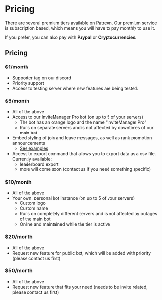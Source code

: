 # Pricing

There are several premium tiers available on [Patreon](https://www.patreon.com/invitemanager). Our premium service is subscription based, which means you will have to pay monthly to use it.

If you prefer, you can also pay with **Paypal** or **Cryptocurrencies**.

## Pricing

### \$1/month

- Supporter tag on our discord
- Priority support
- Access to testing server where new features are being tested.

### \$5/month

- All of the above
- Access to our InviteManager Pro bot \(on up to 5 of your servers\)
  - The bot has an orange logo and the name "InviteManager Pro"
  - Runs on separate servers and is not affected by downtimes of our main bot
- Embed styling of join and leave messages, as well as rank promotion announcements
  - [See examples](https://docs.invitemanager.co/bot/custom-messages/join-message-examples)
- Access to export command that allows you to export data as a csv file. Currently available:
  - leaderboard export
  - more will come soon \(contact us if you need something specific\)

### \$10/month

- All of the above
- Your own, personal bot instance \(on up to 5 of your servers\)
  - Custom logo
  - Custom name
  - Runs on completely different servers and is not affected by outages of the main bot
  - Online and maintained while the tier is active

### \$20/month

- All of the above
- Request new feature for public bot, which will be added with priority \(please contact us first\)

### \$50/month

- All of the above
- Request new feature that fits your need \(needs to be invite related, please contact us first\)
